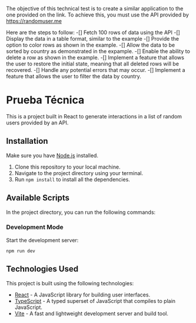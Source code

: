 The objective of this technical test is to create a similar application to the one provided on the link.
To achieve this, you must use the API provided by https://randomuser.me

Here are the steps to follow:
-[] Fetch 100 rows of data using the API
-[] Display the data in a table format, similar to the example
-[] Provide the option to color rows as shown in the example.
-[] Allow the data to be sorted by country as demonstrated in the expample.
-[] Enable the ability to delete a row as shown in the example.
-[] Implement a feature that allows the user to restore the initial state, meaning that all deleted rows will be recovered.
-[] Handle any potential errors that may occur.
-[] Implement a feature that allows the user to filter the data by country.

# Prueba Técnica

 This is a project built in React to generate interactions in a list of random users provided by an API.

## Installation

Make sure you have [Node.js](https://nodejs.org) installed.

1. Clone this repository to your local machine.
2. Navigate to the project directory using your terminal.
3. Run `npm install` to install all the dependencies.

## Available Scripts

In the project directory, you can run the following commands:

### Development Mode

Start the development server:

```
npm run dev
```

## Technologies Used

This project is built using the following technologies:

- [React](https://reactjs.org) - A JavaScript library for building user interfaces.
- [TypeScript](https://www.typescriptlang.org) - A typed superset of JavaScript that compiles to plain JavaScript.
- [Vite](https://vitejs.dev) - A fast and lightweight development server and build tool.
